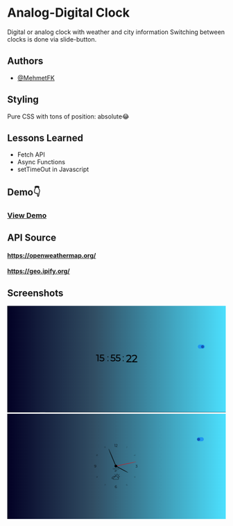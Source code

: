 # Analog-Digital Clock

Digital or analog clock with weather and city information 
Switching between clocks is done via slide-button. 
## Authors

- [@MehmetFK](https://github.com/HaciGustav/)


## Styling

Pure CSS with tons of position: absolute😂


## Lessons Learned

- Fetch API 
- Async Functions 
- setTimeOut in Javascript 

## Demo👇

### [View Demo](https://hacigustav.github.io/Digital-Clock/)


## API Source

#### https://openweathermap.org/
#### https://geo.ipify.org/


## Screenshots

![App Screenshot](https://github.com/HaciGustav/Digital-Clock/blob/main/img/demo-dig.png)
![App Screenshot](https://github.com/HaciGustav/Digital-Clock/blob/main/img/demo-analog.png)
